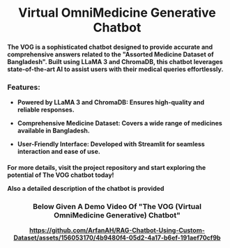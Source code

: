<h1 align="center">
<b>Virtual OmniMedicine Generative Chatbot<b/>
</h1>
The VOG is a sophisticated chatbot designed to provide accurate and comprehensive answers related to the "Assorted Medicine Dataset of Bangladesh". Built using LLaMA 3 and ChromaDB, this chatbot leverages state-of-the-art AI to assist users with their medical queries effortlessly.  

<h3>
  Features:
</h3>
<p>
  
  - Powered by LLaMA 3 and ChromaDB: Ensures high-quality and reliable responses.  
  
  - Comprehensive Medicine Dataset: Covers a wide range of medicines available in Bangladesh.
  
  - User-Friendly Interface: Developed with Streamlit for seamless interaction and ease of use.
</p>

<h4>
  For more details, visit the project repository and start exploring the potential of The VOG chatbot today!  
  
  Also a detailed description of the chatbot is provided
</h4>  

<h3 align="center">
<b>Below Given A Demo Video Of "The VOG (Virtual OmniMedicine Generative) Chatbot"<b/>
</h3>
<div align="center">
  
  https://github.com/ArfanAH/RAG-Chatbot-Using-Custom-Dataset/assets/156053170/4b9480f4-05d2-4a17-b6ef-191aef70cf9b
</div>
